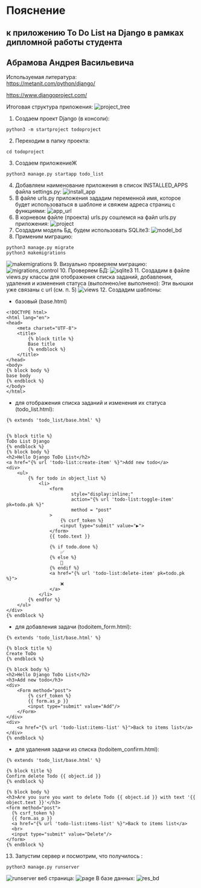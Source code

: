 # Пояснение 
## к приложению To Do List на Django в рамках дипломной работы студента 
## Абрамова Андрея Васильевича

Используемая литература:  
https://metanit.com/python/django/  

https://www.djangoproject.com/


Итоговая структура приложения:
![project_tree](https://github.com/andrzejabramov/ToDoList_Django/blob/master/screens/project_tree.png)

1. Создаем проект Django (в консоли):
```commandline
python3 -m startproject todoproject
```
2. Переходим в папку проекта:
```commandline
cd todoproject
```
3. Создаем приложениеЖ
```commandline
python3 manage.py startapp todo_list
```
4. Добавляем наименование приложения в список INSTALLED_APPS файла settings.py:
![install_app](https://github.com/andrzejabramov/ToDoList_Django/blob/master/screens/install_app.png)
5. В файле urls.py приложения зададим переменной имя, которое будет использоваться в шаблоне и свяжем адреса страниц с функциями:
![app_url](https://github.com/andrzejabramov/ToDoList_Django/blob/master/screens/app_url.png)
6. В корневом файле (проекта) urls.py сошлемся на файл urls.py приложения:
![project](https://github.com/andrzejabramov/ToDoList_Django/blob/master/screens/project_urls.png)
7. Создадим модель Бд, будем использовать SQLite3:
![model_bd](https://github.com/andrzejabramov/ToDoList_Django/blob/master/screens/model_bd.png)
8. Применим миграцию:
```
python3 manage.py migrate
python3 makemigrations
```
![makemigrations](https://github.com/andrzejabramov/ToDoList_Django/blob/master/screens/migrations.png)
9. Визуально проверяем миграцию:
![migrations_control](https://github.com/andrzejabramov/ToDoList_Django/blob/master/screens/migrations_control.png)
10. Проверяем БД:
![sqlite3](https://github.com/andrzejabramov/ToDoList_Django/blob/master/screens/sqlite3.png)
11. Создадим в файле views.py классы для отображения списка заданий, добавления, удаления и изменения статуса (выполнено/не выполнено):
Эти вьюшки уже связаны с url (см. п. 5)
![views](https://github.com/andrzejabramov/ToDoList_Django/blob/master/screens/views.png)
12. Создадим шаблоны:
- базовый (base.html)
```
<!DOCTYPE html>
<html lang="en">
<head>
    <meta charset="UTF-8">
    <title>
        {% block title %}
        Base title
        {% endblock %}
    </title>
</head>
<body>
{% block body %}
base body
{% endblock %}
</body>
</html>
```
- для отображения списка заданий и изменения их статуса (todo_list.html):
```commandline
{% extends 'todo_list/base.html' %}


{% block title %}
ToDo List Django
{% endblock %}
{% block body %}
<h2>Hello Django ToDo List</h2>
<a href="{% url 'todo-list:create-item' %}">Add new todo</a>
<div>
    <ul>
        {% for todo in object_list %}
            <li>
                <form
                        style="display:inline;"
                        action="{% url 'todo-list:toggle-item' pk=todo.pk %}"
                        method = "post"
                >
                    {% csrf_token %}
                    <input type="submit" value="▶️">
                </form>
                {{ todo.text }}

                {% if todo.done %}
                    ✅
                {% else %}
                    🔘
                {% endif %}
                <a href="{% url 'todo-list:delete-item' pk=todo.pk %}">
                    ❌
                </a>
            </li>
        {% endfor %}
    </ul>
</div>
{% endblock %}
```
- для добавления задачи (todoitem_form.html):
```commandline
{% extends 'todo_list/base.html' %}

{% block title %}
Create ToDo
{% endblock %}

{% block body %}
<h2>Hello Django ToDo List</h2>
<h3>Add new todo</h3>
<div>
    <Form method="post">
        {% csrf_token %}
        {{ form.as_p }}
        <input type="submit" value="Add"/>
    </Form>
</div>
<div>
    <a href="{% url 'todo-list:items-list' %}">Back to items list</a>
</div>
{% endblock %}
```
- для удаления задачи из списка (todoitem_confirm.html):
```commandline
{% extends 'todo_list/base.html' %}

{% block title %}
Confirm delete Todo {{ object.id }}
{% endblock %}

{% block body %}
<h3>Are you sure you want to delete Todo {{ object.id }} with text '{{ object.text }}'</h3>
<form method="post">
  {% csrf_token %}
  {{ form.as_p }}
  <a href="{% url 'todo-list:items-list' %}">Back to items list</a>
  <br>
  <input type="submit" value="Delete"/>
</form>
{% endblock %}
```
13. Запустим сервер и посмотрим, что получилось :
```commandline
python3 manage.py runserver
```
![runserver](https://github.com/andrzejabramov/ToDoList_Django/blob/master/screens/runserver.png)
веб страница:
![page](https://github.com/andrzejabramov/ToDoList_Django/blob/master/screens/page.png)
В базе данных:
![res_bd](https://github.com/andrzejabramov/ToDoList_Django/blob/master/screens/res_bd.png)

